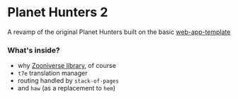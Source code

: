 Planet Hunters 2
===========================

A revamp of the original Planet Hunters built on the basic [web-app-template](https://github.com/saschaishikawa/zooniverse-web-app-template)

### What's inside?
* why [Zooniverse library](http://www.github.com/zooniverse/Zooniverse), of course
* ```t7e``` translation manager
* routing handled by ```stack-of-pages```
* and ```haw``` (as a replacement to ```hem```)

